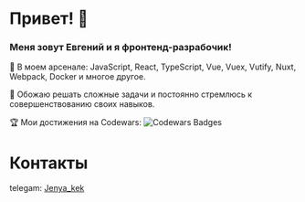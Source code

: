 # Привет! 👋

### Меня зовут Евгений и я фронтенд-разрабочик! 
💼 В моем арсенале: JavaScript, React, TypeScript, Vue, Vuex, Vutify, Nuxt, Webpack, Docker и многое другое.

🧩 Обожаю решать сложные задачи и постоянно стремлюсь к совершенствованию своих навыков.

🏆 Мои достижения на Codewars:
![Codewars Badges](https://www.codewars.com/users/JenyaUtkin/badges/large)

# Контакты

telegam: <a href="https://t.me/Jenya_kek"> Jenya_kek </a> 


<!--
**JenyaUtkin/JenyaUtkin** is a ✨ _special_ ✨ repository because its `README.md` (this file) appears on your GitHub profile.

Here are some ideas to get you started:

- 🔭 I’m currently working on ...
- 🌱 I’m currently learning ...
- 👯 I’m looking to collaborate on ...
- 🤔 I’m looking for help with ...
- 💬 Ask me about ...
- 📫 How to reach me: ...
- 😄 Pronouns: ...
- ⚡ Fun fact: ...
-->
